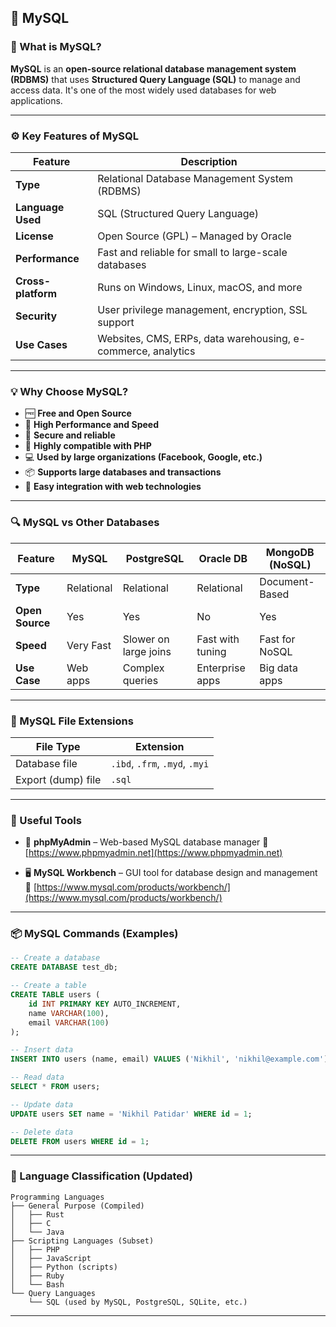 

## 🔹 MySQL

### 🧠 What is MySQL?
 
**MySQL** is an **open-source relational database management system (RDBMS)** that uses **Structured Query Language (SQL)** to manage and access data. It's one of the most widely used databases for web applications.

---

### ⚙️ Key Features of MySQL

| Feature            | Description                                                  |
| ------------------ | ------------------------------------------------------------ |
| **Type**           | Relational Database Management System (RDBMS)                |
| **Language Used**  | SQL (Structured Query Language)                              |
| **License**        | Open Source (GPL) – Managed by Oracle                        |
| **Performance**    | Fast and reliable for small to large-scale databases         |
| **Cross-platform** | Runs on Windows, Linux, macOS, and more                      |
| **Security**       | User privilege management, encryption, SSL support           |
| **Use Cases**      | Websites, CMS, ERPs, data warehousing, e-commerce, analytics |

---

### 💡 Why Choose MySQL?

* 🆓 **Free and Open Source**
* 🚀 **High Performance and Speed**
* 🔐 **Secure and reliable**
* 🔄 **Highly compatible with PHP**
* 💻 **Used by large organizations (Facebook, Google, etc.)**
* 📦 **Supports large databases and transactions**
* 🔧 **Easy integration with web technologies**

---

### 🔍 MySQL vs Other Databases

| Feature         | MySQL      | PostgreSQL            | Oracle DB        | MongoDB (NoSQL) |
| --------------- | ---------- | --------------------- | ---------------- | --------------- |
| **Type**        | Relational | Relational            | Relational       | Document-Based  |
| **Open Source** | Yes        | Yes                   | No               | Yes             |
| **Speed**       | Very Fast  | Slower on large joins | Fast with tuning | Fast for NoSQL  |
| **Use Case**    | Web apps   | Complex queries       | Enterprise apps  | Big data apps   |

---

### 📂 MySQL File Extensions

| File Type          | Extension                      |
| ------------------ | ------------------------------ |
| Database file      | `.ibd`, `.frm`, `.myd`, `.myi` |
| Export (dump) file | `.sql`                         |

---

### 🧰 Useful Tools

* 🧮 **phpMyAdmin** – Web-based MySQL database manager
  🔗 [https://www.phpmyadmin.net](https://www.phpmyadmin.net)

* 🖥️ **MySQL Workbench** – GUI tool for database design and management
  🔗 [https://www.mysql.com/products/workbench/](https://www.mysql.com/products/workbench/)

---

### 📦 MySQL Commands (Examples)

```sql
-- Create a database
CREATE DATABASE test_db;

-- Create a table
CREATE TABLE users (
    id INT PRIMARY KEY AUTO_INCREMENT,
    name VARCHAR(100),
    email VARCHAR(100)
);

-- Insert data
INSERT INTO users (name, email) VALUES ('Nikhil', 'nikhil@example.com');

-- Read data
SELECT * FROM users;

-- Update data
UPDATE users SET name = 'Nikhil Patidar' WHERE id = 1;

-- Delete data
DELETE FROM users WHERE id = 1;
```

---

### 🧠 Language Classification (Updated)

```plaintext
Programming Languages
├── General Purpose (Compiled)
│   ├── Rust
│   ├── C
│   └── Java
├── Scripting Languages (Subset)
│   ├── PHP
│   ├── JavaScript
│   ├── Python (scripts)
│   ├── Ruby
│   └── Bash
└── Query Languages
    └── SQL (used by MySQL, PostgreSQL, SQLite, etc.)
```

---
